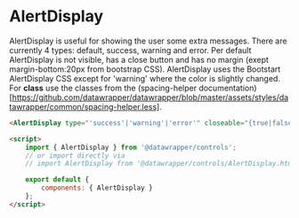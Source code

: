 # AlertDisplay

AlertDisplay is useful for showing the user some extra messages. There are currently 4 types: default, success, warning and error.
Per default AlertDisplay is not visible, has a close button and has no margin (exept margin-bottom:20px from bootstrap CSS).
AlertDisplay uses the Bootstart AlertDisplay CSS except for 'warning' where the color is slightly changed.
For **class** use the classes from the (spacing-helper documentation)[https://github.com/datawrapper/datawrapper/blob/master/assets/styles/datawrapper/common/spacing-helper.less].

```html
<AlertDisplay type="'success'|'warning'|'error'" closeable="{true|false}" visible="{true|false}" class="spacing-helper" />

<script>
    import { AlertDisplay } from '@datawrapper/controls';
    // or import directly via
    // import AlertDisplay from '@datawrapper/controls/AlertDisplay.html';

    export default {
        components: { AlertDisplay }
    };
</script>
```

